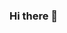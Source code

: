 ### Hi there 👋

<!--
**MarceloJay my profile.

Aqui estão algumas informaçõesões sobre  meu perfil profissional:

Estou trabalhando atualmente na Empresa Qti.
Conhecimento principal é linguagem Java e Kotlin, Android Studio .
Atualmente estou tralhando em um projeto web usando linguagem php, ajax "basico", javascript "basico", html, css, como framwork Laravel, Banco de Dados mysql.
Mais Alguns Conhecimentos: linguagem C, python.


